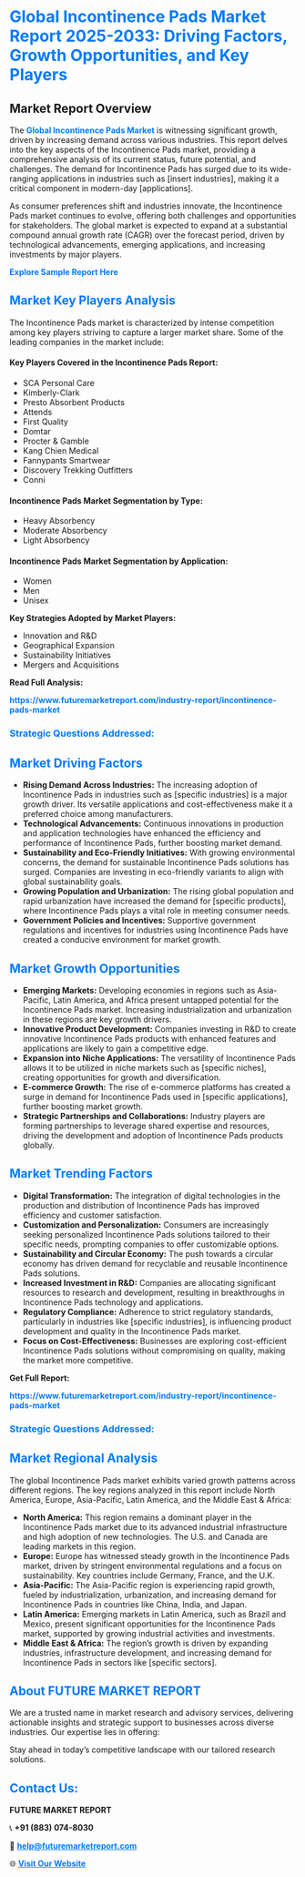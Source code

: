 <h1 style="color: #007BFF;">Global Incontinence Pads Market Report 2025-2033: Driving Factors, Growth Opportunities, and Key Players</h1>

<section id="overview">
<h2>Market Report Overview</h2>
<p>The <a href="https://www.futuremarketreport.com/industry-report/incontinence-pads-market" style="color: #007BFF; text-decoration: none;"><strong>Global Incontinence Pads Market</strong></a> is witnessing significant growth, driven by increasing demand across various industries. This report delves into the key aspects of the Incontinence Pads market, providing a comprehensive analysis of its current status, future potential, and challenges. The demand for Incontinence Pads has surged due to its wide-ranging applications in industries such as [insert industries], making it a critical component in modern-day [applications].</p>
<p>As consumer preferences shift and industries innovate, the Incontinence Pads market continues to evolve, offering both challenges and opportunities for stakeholders. The global market is expected to expand at a substantial compound annual growth rate (CAGR) over the forecast period, driven by technological advancements, emerging applications, and increasing investments by major players.</p>
</section>

<section id="overview">
<p><a href="https://www.futuremarketreport.com/request-sample/reportId=51788" style="color: #007BFF; text-decoration: none;"><strong>Explore Sample Report Here</strong></a></p>
</section>

<section id="key-players">
<h2 style="color: #007BFF;">Market Key Players Analysis</h2>
<p>The Incontinence Pads market is characterized by intense competition among key players striving to capture a larger market share. Some of the leading companies in the market include:</p>
<h4>Key Players Covered in the Incontinence Pads Report:</h4>
<ul><li>SCA Personal Care</li><li>Kimberly-Clark</li><li>Presto Absorbent Products</li><li>Attends</li><li>First Quality</li><li>Domtar</li><li>Procter &amp; Gamble</li><li>Kang Chien Medical</li><li>Fannypants Smartwear</li><li>Discovery Trekking Outfitters</li><li>Conni</li></ul>
<h4>Incontinence Pads Market Segmentation by Type:</h4>
<ul><li>Heavy Absorbency</li><li>Moderate Absorbency</li><li>Light Absorbency</li></ul>

<h4>Incontinence Pads Market Segmentation by Application:</h4>
<ul><li>Women</li><li>Men</li><li>Unisex</li></ul>
<p><strong>Key Strategies Adopted by Market Players:</strong></p>
<ul>
<li>Innovation and R&D</li>
<li>Geographical Expansion</li>
<li>Sustainability Initiatives</li>
<li>Mergers and Acquisitions</li>
</ul>
</section>

<section>
<p><strong>Read Full Analysis: </strong></p><a href="https://www.futuremarketreport.com/industry-report/incontinence-pads-market" style="color: #007BFF; text-decoration: none;"><strong>https://www.futuremarketreport.com/industry-report/incontinence-pads-market</strong></a>
<h3 style="color: #007BFF;">Strategic Questions Addressed:</h3>
</section>

<section id="driving-factors">
<h2 style="color: #007BFF;">Market Driving Factors</h2>
<ul>
<li><strong>Rising Demand Across Industries:</strong> The increasing adoption of Incontinence Pads in industries such as [specific industries] is a major growth driver. Its versatile applications and cost-effectiveness make it a preferred choice among manufacturers.</li>
<li><strong>Technological Advancements:</strong> Continuous innovations in production and application technologies have enhanced the efficiency and performance of Incontinence Pads, further boosting market demand.</li>
<li><strong>Sustainability and Eco-Friendly Initiatives:</strong> With growing environmental concerns, the demand for sustainable Incontinence Pads solutions has surged. Companies are investing in eco-friendly variants to align with global sustainability goals.</li>
<li><strong>Growing Population and Urbanization:</strong> The rising global population and rapid urbanization have increased the demand for [specific products], where Incontinence Pads plays a vital role in meeting consumer needs.</li>
<li><strong>Government Policies and Incentives:</strong> Supportive government regulations and incentives for industries using Incontinence Pads have created a conducive environment for market growth.</li>
</ul>
</section>

<section id="growth-opportunities">
<h2 style="color: #007BFF;">Market Growth Opportunities</h2>
<ul>
<li><strong>Emerging Markets:</strong> Developing economies in regions such as Asia-Pacific, Latin America, and Africa present untapped potential for the Incontinence Pads market. Increasing industrialization and urbanization in these regions are key growth drivers.</li>
<li><strong>Innovative Product Development:</strong> Companies investing in R&D to create innovative Incontinence Pads products with enhanced features and applications are likely to gain a competitive edge.</li>
<li><strong>Expansion into Niche Applications:</strong> The versatility of Incontinence Pads allows it to be utilized in niche markets such as [specific niches], creating opportunities for growth and diversification.</li>
<li><strong>E-commerce Growth:</strong> The rise of e-commerce platforms has created a surge in demand for Incontinence Pads used in [specific applications], further boosting market growth.</li>
<li><strong>Strategic Partnerships and Collaborations:</strong> Industry players are forming partnerships to leverage shared expertise and resources, driving the development and adoption of Incontinence Pads products globally.</li>
</ul>
</section>

<section id="trending-factors">
<h2 style="color: #007BFF;">Market Trending Factors</h2>
<ul>
<li><strong>Digital Transformation:</strong> The integration of digital technologies in the production and distribution of Incontinence Pads has improved efficiency and customer satisfaction.</li>
<li><strong>Customization and Personalization:</strong> Consumers are increasingly seeking personalized Incontinence Pads solutions tailored to their specific needs, prompting companies to offer customizable options.</li>
<li><strong>Sustainability and Circular Economy:</strong> The push towards a circular economy has driven demand for recyclable and reusable Incontinence Pads solutions.</li>
<li><strong>Increased Investment in R&D:</strong> Companies are allocating significant resources to research and development, resulting in breakthroughs in Incontinence Pads technology and applications.</li>
<li><strong>Regulatory Compliance:</strong> Adherence to strict regulatory standards, particularly in industries like [specific industries], is influencing product development and quality in the Incontinence Pads market.</li>
<li><strong>Focus on Cost-Effectiveness:</strong> Businesses are exploring cost-efficient Incontinence Pads solutions without compromising on quality, making the market more competitive.</li>
</ul>
</section>

<section>
<p><strong>Get Full Report: </strong></p><a href="https://www.futuremarketreport.com/industry-report/incontinence-pads-market" style="color: #007BFF; text-decoration: none;"><strong>https://www.futuremarketreport.com/industry-report/incontinence-pads-market</strong></a>
<h3 style="color: #007BFF;">Strategic Questions Addressed:</h3>
</section>


<section id="regional-analysis">
<h2 style="color: #007BFF;">Market Regional Analysis</h2>
<p>The global Incontinence Pads market exhibits varied growth patterns across different regions. The key regions analyzed in this report include North America, Europe, Asia-Pacific, Latin America, and the Middle East & Africa:</p>
<ul>
<li><strong>North America:</strong> This region remains a dominant player in the Incontinence Pads market due to its advanced industrial infrastructure and high adoption of new technologies. The U.S. and Canada are leading markets in this region.</li>
<li><strong>Europe:</strong> Europe has witnessed steady growth in the Incontinence Pads market, driven by stringent environmental regulations and a focus on sustainability. Key countries include Germany, France, and the U.K.</li>
<li><strong>Asia-Pacific:</strong> The Asia-Pacific region is experiencing rapid growth, fueled by industrialization, urbanization, and increasing demand for Incontinence Pads in countries like China, India, and Japan.</li>
<li><strong>Latin America:</strong> Emerging markets in Latin America, such as Brazil and Mexico, present significant opportunities for the Incontinence Pads market, supported by growing industrial activities and investments.</li>
<li><strong>Middle East & Africa:</strong> The region’s growth is driven by expanding industries, infrastructure development, and increasing demand for Incontinence Pads in sectors like [specific sectors].</li>
</ul>
</section>

<footer>
<h2 style="color: #007BFF;">About FUTURE MARKET REPORT</h2>
<p>We are a trusted name in market research and advisory services, delivering actionable insights and strategic support to businesses across diverse industries. Our expertise lies in offering:</p>

<p>Stay ahead in today’s competitive landscape with our tailored research solutions.</p>

<h2 style="color: #007BFF;">Contact Us:</h2>
<p><strong>FUTURE MARKET REPORT</strong></p>
<p>📞 <strong>+91 (883) 074-8030</strong></p>
<p>📧 <strong><a href="mailto:help@futuremarketreport.com" style="color: #007BFF;">help@futuremarketreport.com</a></strong></p>
<p>🌐 <strong><a href="https://www.futuremarketreport.com/" style="color: #007BFF;">Visit Our Website</a></strong></p>
</footer>